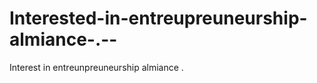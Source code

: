 Interested-in-entreupreuneurship-almiance-.--
=============================================

Interest in entreunpreuneurship almiance .  
